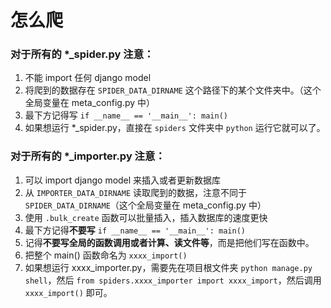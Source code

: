 # 怎么爬

### 对于所有的 *_spider.py 注意：
1.  不能 import 任何 django model
2.  将爬到的数据存在 `SPIDER_DATA_DIRNAME` 这个路径下的某个文件夹中。（这个全局变量在 meta_config.py 中）
3.  最下方记得写 `if __name__ == '__main__': main()`
4.  如果想运行 *_spider.py，直接在 `spiders` 文件夹中 `python` 运行它就可以了。

### 对于所有的 *_importer.py 注意：
1.  可以 import django model 来插入或者更新数据库
2.  从 `IMPORTER_DATA_DIRNAME` 读取爬到的数据，注意不同于 `SPIDER_DATA_DIRNAME`（这个全局变量在 meta_config.py 中）
3.  使用 `.bulk_create` 函数可以批量插入，插入数据库的速度更快
4.  最下方记得**不要写** `if __name__ == '__main__': main()`
5.  记得**不要写全局的函数调用或者计算、读文件等**，而是把他们写在函数中。
6.  把整个 main() 函数命名为 `xxxx_import()`
6.  如果想运行 xxxx_importer.py，需要先在项目根文件夹 `python manage.py shell`，然后 `from spiders.xxxx_importer import xxxx_import`，然后调用 `xxxx_import()` 即可。

